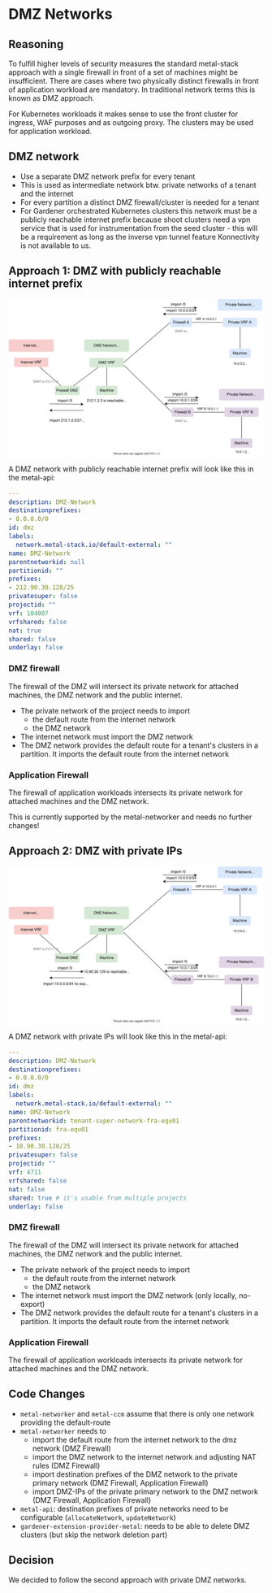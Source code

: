 # DMZ Networks

## Reasoning

To fulfill higher levels of security measures the standard metal-stack approach with a single firewall in front of a set of machines might be insufficient.
There are cases where two physically distinct firewalls in front of application workload are mandatory. In traditional network terms this is known as DMZ approach.

For Kubernetes workloads it makes sense to use the front cluster for ingress, WAF purposes and as outgoing proxy. The clusters may be used for application workload.

## DMZ network

- Use a separate DMZ network prefix for every tenant
- This is used as intermediate network btw. private networks of a tenant and the internet
- For every partition a distinct DMZ firewall/cluster is needed for a tenant
- For Gardener orchestrated Kubernetes clusters this network must be a publicly reachable internet prefix because shoot clusters need a vpn service that is used for instrumentation from the seed cluster - this will be a requirement as long as the inverse vpn tunnel feature Konnectivity is not available to us.

## Approach 1: DMZ with publicly reachable internet prefix

![DMZ Internet](dmz-internet_public.svg)

A DMZ network with publicly reachable internet prefix will look like this in the metal-api:

```yaml
---
description: DMZ-Network
destinationprefixes:
- 0.0.0.0/0
id: dmz
labels:
  network.metal-stack.io/default-external: ""
name: DMZ-Network
parentnetworkid: null
partitionid: ""
prefixes:
- 212.90.30.128/25
privatesuper: false
projectid: ""
vrf: 104007
vrfshared: false
nat: true
shared: false
underlay: false
```

### DMZ firewall

The firewall of the DMZ will intersect its private network for attached machines, the DMZ network and the public internet.

- The private network of the project needs to import
   - the default route from the internet network
   - the DMZ network
- The internet network must import the DMZ network
- The DMZ network provides the default route for a tenant's clusters in a partition. It imports the default route from the internet network

### Application Firewall

The firewall of application workloads intersects its private network for attached machines and the DMZ network.

This is currently supported by the metal-networker and needs no further changes!

## Approach 2: DMZ with private IPs

![DMZ Internet](dmz-internet_private.svg)

A DMZ network with private IPs will look like this in the metal-api:

```yaml
---
description: DMZ-Network
destinationprefixes:
- 0.0.0.0/0
id: dmz
labels:
  network.metal-stack.io/default-external: ""
name: DMZ-Network
parentnetworkid: tenant-super-network-fra-equ01
partitionid: fra-equ01
prefixes:
- 10.90.30.128/25
privatesuper: false
projectid: ""
vrf: 4711
vrfshared: false
nat: false
shared: true # it's usable from multiple projects
underlay: false
```

### DMZ firewall

The firewall of the DMZ will intersect its private network for attached machines, the DMZ network and the public internet.

- The private network of the project needs to import
   - the default route from the internet network
   - the DMZ network
- The internet network must import the DMZ network (only locally, no-export)
- The DMZ network provides the default route for a tenant's clusters in a partition. It imports the default route from the internet network

### Application Firewall

The firewall of application workloads intersects its private network for attached machines and the DMZ network. 

## Code Changes

- `metal-networker` and `metal-ccm` assume that there is only one network providing the default-route
- `metal-networker` needs to
   - import the default route from the internet network to the dmz network (DMZ Firewall)
   - import the DMZ network to the internet network and adjusting NAT rules (DMZ Firewall)
   - import destination prefixes of the DMZ network to the private primary network (DMZ Firewall, Application Firewall)
   - import DMZ-IPs of the private primary network to the DMZ network (DMZ Firewall, Application Firewall)
- `metal-api`: destination prefixes of private networks need to be configurable (`allocateNetwork`, `updateNetwork`)
- `gardener-extension-provider-metal`: needs to be able to delete DMZ clusters (but skip the network deletion part)

## Decision

We decided to follow the second approach with private DMZ networks.
